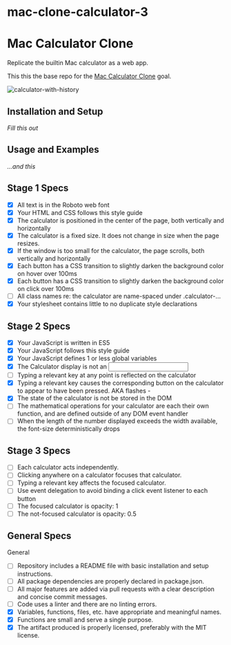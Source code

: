 # mac-clone-calculator-3
# Mac Calculator Clone

Replicate the builtin Mac calculator as a web app.

This this the base repo for the [Mac Calculator Clone](http://jsdev.learnersguild.org/goals/150) goal.

![calculator-with-history](https://cloud.githubusercontent.com/assets/8385/22572149/9be3c83e-e957-11e6-9431-9b9742b6b4af.png)

## Installation and Setup

_Fill this out_

## Usage and Examples

_...and this_

## Stage 1 Specs
 - [x] All text is in the Roboto web font
 - [x] Your HTML and CSS follows this style guide
 - [x] The calculator is positioned in the center of the page, both vertically and horizontally
 - [x] The calculator is a fixed size. It does not change in size when the page resizes.
 - [x] If the window is too small for the calculator, the page scrolls, both vertically and horizontally
 - [x] Each button has a CSS transition to slightly darken the background color on hover over 100ms
 - [x] Each button has a CSS transition to slightly darken the background color on click over 100ms
 - [ ] All class names re: the calculator are name-spaced under .calculator-…
 - [x] Your stylesheet contains little to no duplicate style declarations

## Stage 2 Specs
- [x] Your JavaScript is written in ES5
- [x] Your JavaScript follows this style guide
- [x] Your JavaScript defines 1 or less global variables
- [x] The Calculator display is not an <input>
- [ ] Typing a relevant key at any point is reflected on the calculator
- [x] Typing a relevant key causes the corresponding button on the calculator to appear to have been pressed. AKA flashes - 
- [x] The state of the calculator is not be stored in the DOM
- [ ] The mathematical operations for your calculator are each their own function, and are defined outside of any DOM event handler
- [ ] When the length of the number displayed exceeds the width available, the font-size deterministically drops

## Stage 3 Specs
 - [ ] Each calculator acts independently.
 - [ ] Clicking anywhere on a calculator focuses that calculator.
 - [ ] Typing a relevant key affects the focused calculator.
 - [ ] Use event delegation to avoid binding a click event listener to each button
 - [ ] The focused calculator is opacity: 1
 - [ ] The not-focused calculator is opacity: 0.5

## General Specs
General

 - [ ] Repository includes a README file with basic installation and setup instructions.
 - [ ] All package dependencies are properly declared in package.json.
 - [ ] All major features are added via pull requests with a clear description and concise commit messages.
 - [ ] Code uses a linter and there are no linting errors.
 - [x] Variables, functions, files, etc. have appropriate and meaningful names.
 - [x] Functions are small and serve a single purpose.
 - [x] The artifact produced is properly licensed, preferably with the MIT license.
